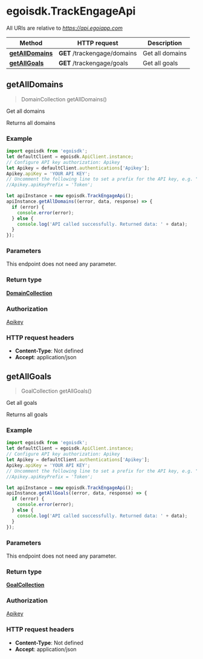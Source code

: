 # egoisdk.TrackEngageApi

All URIs are relative to *https://api.egoiapp.com*

Method | HTTP request | Description
------------- | ------------- | -------------
[**getAllDomains**](TrackEngageApi.md#getAllDomains) | **GET** /trackengage/domains | Get all domains
[**getAllGoals**](TrackEngageApi.md#getAllGoals) | **GET** /trackengage/goals | Get all goals



## getAllDomains

> DomainCollection getAllDomains()

Get all domains

Returns all domains

### Example

```javascript
import egoisdk from 'egoisdk';
let defaultClient = egoisdk.ApiClient.instance;
// Configure API key authorization: Apikey
let Apikey = defaultClient.authentications['Apikey'];
Apikey.apiKey = 'YOUR API KEY';
// Uncomment the following line to set a prefix for the API key, e.g. "Token" (defaults to null)
//Apikey.apiKeyPrefix = 'Token';

let apiInstance = new egoisdk.TrackEngageApi();
apiInstance.getAllDomains((error, data, response) => {
  if (error) {
    console.error(error);
  } else {
    console.log('API called successfully. Returned data: ' + data);
  }
});
```

### Parameters

This endpoint does not need any parameter.

### Return type

[**DomainCollection**](DomainCollection.md)

### Authorization

[Apikey](../README.md#Apikey)

### HTTP request headers

- **Content-Type**: Not defined
- **Accept**: application/json


## getAllGoals

> GoalCollection getAllGoals()

Get all goals

Returns all goals

### Example

```javascript
import egoisdk from 'egoisdk';
let defaultClient = egoisdk.ApiClient.instance;
// Configure API key authorization: Apikey
let Apikey = defaultClient.authentications['Apikey'];
Apikey.apiKey = 'YOUR API KEY';
// Uncomment the following line to set a prefix for the API key, e.g. "Token" (defaults to null)
//Apikey.apiKeyPrefix = 'Token';

let apiInstance = new egoisdk.TrackEngageApi();
apiInstance.getAllGoals((error, data, response) => {
  if (error) {
    console.error(error);
  } else {
    console.log('API called successfully. Returned data: ' + data);
  }
});
```

### Parameters

This endpoint does not need any parameter.

### Return type

[**GoalCollection**](GoalCollection.md)

### Authorization

[Apikey](../README.md#Apikey)

### HTTP request headers

- **Content-Type**: Not defined
- **Accept**: application/json

